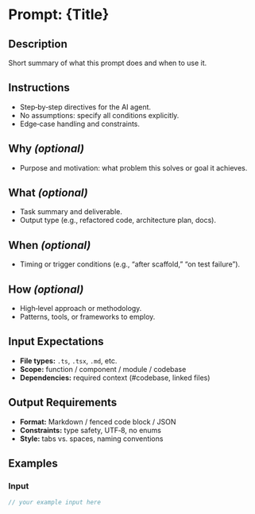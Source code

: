 <!--
id: {slug}                     # unique identifier (kebab-case)
version: 1.0                   # template schema version
last-updated: {YYYY-MM-DD}     # ISO date
authors: [your-name]           # attribution
tags: [<category>,<task>]      # for discovery
schema: prompt-template-v1     # required
-->

# Prompt: {Title}

## Description
Short summary of what this prompt does and when to use it.

## Instructions
- Step‑by‑step directives for the AI agent.
- No assumptions: specify all conditions explicitly.
- Edge‑case handling and constraints.

## Why *(optional)*
- Purpose and motivation: what problem this solves or goal it achieves.

## What *(optional)*
- Task summary and deliverable.
- Output type (e.g., refactored code, architecture plan, docs).

## When *(optional)*
- Timing or trigger conditions (e.g., “after scaffold,” “on test failure”).

## How *(optional)*
- High‑level approach or methodology.
- Patterns, tools, or frameworks to employ.

## Input Expectations
- **File types:** `.ts`, `.tsx`, `.md`, etc.  
- **Scope:** function / component / module / codebase  
- **Dependencies:** required context (#codebase, linked files)

## Output Requirements
- **Format:** Markdown / fenced code block / JSON  
- **Constraints:** type safety, UTF‑8, no enums  
- **Style:** tabs vs. spaces, naming conventions

## Examples
### Input
```ts
// your example input here